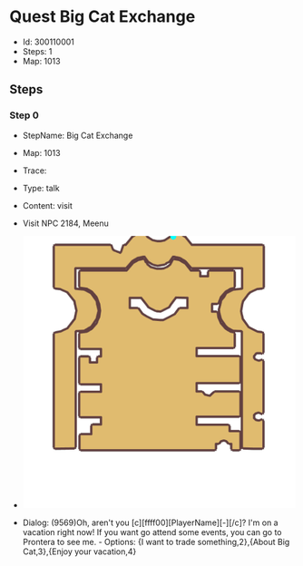 # Quest Big Cat Exchange

- Id: 300110001
- Steps: 1
- Map: 1013

## Steps

### Step 0
- StepName:  Big Cat Exchange
- Map:  1013
- Trace:  
- Type:  talk
- Content:  visit
- Visit NPC 2184, Meenu

- ![images/300110001_0.png](images/300110001_0.png)
- Dialog: (9569)Oh, aren't you [c][ffff00][PlayerName][-][/c]? I'm on a vacation right now! If you want go attend some events, you can go to Prontera to see me.  - Options: {I want to trade something,2},{About Big Cat,3},{Enjoy your vacation,4}


